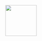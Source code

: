 <div id="header" align="center">
  <img src="https://i.imgur.com/Rv33SuL.gif" width="100"//>
</div>
